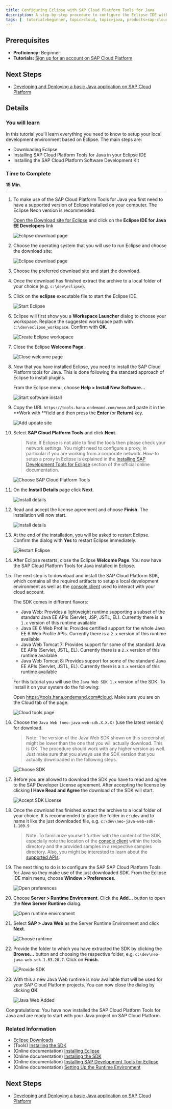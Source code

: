 ```yaml
---
title: Configuring Eclipse with SAP Cloud Platform Tools for Java
description: A step-by-step procedure to configure the Eclipse IDE with for Java development on SAP Cloud Platform
tags: [  tutorial>beginner, topic>cloud, topic>java, products>sap-cloud-platform ]
---
```

## Prerequisites  
 - **Proficiency:** Beginner
 - **Tutorials:** [Sign up for an account on SAP Cloud Platform](http://www.sap.com/developer/tutorials/hcp-create-trial-account.html)

## Next Steps
 - [Developing and Deploying a basic Java application on SAP Cloud Platform](http://www.sap.com/developer/tutorials/hcp-java-basic-app.html)

## Details
### You will learn  
In this tutorial you'll learn everything you need to know to setup your local development environment based on Eclipse. The main steps are:

 - Downloading Eclipse
 - Installing SAP Cloud Platform Tools for Java in your Eclipse IDE
 - Installing the SAP Cloud Platform Software Development Kit

### Time to Complete
**15 Min**.

---

1. To make use of the SAP Cloud Platform Tools for Java you first need to have a supported version of Eclipse installed on your computer. The Eclipse Neon version is recommended.

    [Open the Download site for Eclipse](http://www.eclipse.org/downloads/eclipse-packages/) and click on the **Eclipse IDE for Java EE Developers** link

    ![Eclipse download page](jav100-1-eclipse_neon_installation.png)

2. Choose the operating system that you will use to run Eclipse and choose the download site:

    ![Eclipse download page](jav100-1-choose_os.png)


3. Choose the preferred download site and start the download.

4. Once the download has finished extract the archive to a local folder of your choice (e.g. `c:\dev\eclipse`).

5. Click on the **eclipse** executable file to start the Eclipse IDE.

    ![Start Eclipse](jav100-1-start_eclipse.png)


6. Eclipse will first show you a **Workspace Launcher** dialog to choose your workspace. Replace the suggested workspace path with `c:\dev\eclipse_workspace`. Confirm with **OK**.

    ![Create Eclipse workspace](jav100-1-create_workspace.png)


7. Close the Eclipse **Welcome Page**.

    ![Close welcome page](jav100-1-close_welcome.png)



8. Now that you have installed Eclipse, you need to install the SAP Cloud Platform tools for Java. This is done following the standard approach of Eclipse to install plugins.

    From the Eclipse menu, choose **Help > Install New Software...**

    ![Start software install](jav100-1-start_install.png)

9. Copy the URL `https://tools.hana.ondemand.com/neon` and paste it in the **Work with **field and then press the **Enter** (or **Return**) key.

    ![Add update site](jav100-1-add_update_site.png)

10. Select **SAP Cloud Platform Tools** and click **Next**.

    > Note: If Eclipse is not able to find the tools then please check your network settings. You might need to configure a proxy, in particular if you are working from a corporate network. How-to setup a proxy in Eclipse is explained in the [Installing SAP Development Tools for Eclipse](https://help.hana.ondemand.com/help/frameset.htm?76137a37711e1014839a8273b0e91070.html) section of the official online documentation.

    ![Choose SAP Cloud Platform Tools](jav100-1-choose_sap_hana_cloud_platform_tools.png)


11. On the **Install Details** page click **Next**.

    ![Install details](jav100-1-install_details.png)


12. Read and accept the license agreement and choose **Finish**. The installation will now start.

    ![Install details](jav100-1-accept_license.png)

13. At the end of the installation, you will be asked to restart Eclipse. Confirm the dialog with **Yes** to restart Eclipse immediately.

    ![Restart Eclipse](jav100-1-restart_eclipse.png)

14. After Eclipse restarts, close the Eclipse **Welcome Page**. You now have the SAP Cloud Platform Tools for Java installed in Eclipse.

15. The next step is to download and install the SAP Cloud Platform SDK, which contains all the required artifacts to setup a local development environment as well as the [console client](https://help.hana.ondemand.com/help/frameset.htm?76132306711e1014839a8273b0e91070.html) used to interact with your cloud account.

    The SDK comes in different flavors:

    - Java Web: Provides a lightweight runtime supporting a subset of the standard Java EE APIs (Servlet, JSP, JSTL, EL). Currently there is a `1.x` version of this runtime available
    - Java EE 6 Web Profile: Provides certified support for the whole Java EE 6 Web Profile APIs. Currently there is a `2.x` version of this runtime available
    - Java Web Tomcat 7: Provides support for some of the standard Java EE APIs (Servlet, JSTL, EL). Currently there is a `2.x` version of this runtime available
    - Java Web Tomcat 8: Provides support for some of the standard Java EE APIs (Servlet, JSTL, EL). Currently there is a `3.x` version of this runtime available

    For this tutorial you will use the `Java Web SDK 1.x` version of the SDK. To install it on your system do the following:

    Open <https://tools.hana.ondemand.com#cloud>. Make sure you are on the Cloud tab of the page.

    ![Cloud tools page](jav100-1-open_tools_page.png)


16. Choose the `Java Web (neo-java-web-sdk.X.X.X)` (use the latest version) for download.

    > Note: The version of the Java Web SDK shown on this screenshot might be lower than the one that you will actually download. This is OK. The procedure should work with any higher version as well. Just make sure that you always use the SDK version that you actually downloaded in the following steps.

    ![Choose SDK](jav100-1-choose-sdk-197.png)

17. Before you are allowed to download the SDK you have to read and agree to the SAP Developer License agreement. After accepting the license by clicking **I Have Read and Agree** the download of the SDK will start.

    ![Accept SDK License](jav100-1-accept_license_2.png)  

18. Once the download has finished extract the archive to a local folder of your choice. It is recommended to place the folder in `c:\dev` and to name it like the just downloaded file, e.g. `c:\dev\neo-java-web-sdk-1.109.9`

    > Note: To familiarize yourself further with the content of the SDK, especially note the location of the [console client](https://help.hana.ondemand.com/help/frameset.htm?76132306711e1014839a8273b0e91070.html) within the tools directory and the provided samples in a respective samples directory. Also, you might be interested to learn about the [supported APIs](https://help.hana.ondemand.com/help/frameset.htm?e836a95cbb571014b3c4c422837fcde4.html).


19. The next thing to do is to configure the SAP SAP Cloud Platform Tools for Java so they make use of the just downloaded SDK. From the Eclipse IDE main menu, choose **Window > Preferences**.

    ![Open preferences](jav100-1-open_preferences.png)

20. Choose **Server > Runtime Environment**. Click the **Add...** button to open the **New Server Runtime** dialog.

    ![Open runtime environment](jav100-1-open_runtime_env.png)

21. Select **SAP > Java Web** as the Server Runtime Environment and click **Next**.

    ![Choose runtime](jav100-1-choose_server_runtime.png)

22. Provide the folder to which you have extracted the SDK by clicking the **Browse...** button and choosing the respective folder, e.g. `c:\dev\neo-java-web-sdk-1.63.20.7`. Click on **Finish**.

    ![Provide SDK](jav100-1-provide_sdk.png)

23. With this a new Java Web runtime is now available that will be used for your SAP Cloud Platform projects. You can now close the dialog by clicking **OK**

    ![Java Web Added](jav100-1-javaweb_added.png)

Congratulations: You have now installed the SAP Cloud Platform Tools for Java and are ready to start with your Java project on SAP Cloud Platform.





### Related Information
 - [Eclipse Downloads](http://www.eclipse.org/downloads)
 - (Tools) [Installing the SDK](https://tools.hana.ondemand.com/#cloud)
 - (Online documentation) [Installing Eclipse](https://help.hana.ondemand.com/help/frameset.htm?761374e5711e1014839a8273b0e91070.html)
 - (Online documentation) [Installing the SDK](https://help.hana.ondemand.com/help/frameset.htm?7613843c711e1014839a8273b0e91070.html)
 - (Online documentation) [Installing SAP Development Tools for Eclipse](https://help.hana.ondemand.com/help/frameset.htm?76137a37711e1014839a8273b0e91070.html)
 - (Online documentation) [Setting Up the Runtime Environment](https://help.hana.ondemand.com/help/frameset.htm?7613f000711e1014839a8273b0e91070.html)

## Next Steps
 - [Developing and Deploying a basic Java application on SAP Cloud Platform](http://www.sap.com/developer/tutorials/hcp-java-basic-app.html)
